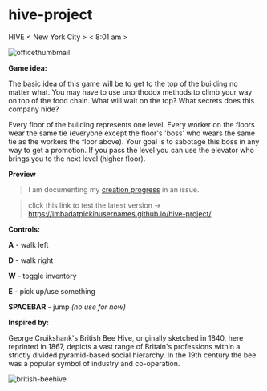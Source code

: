 # hive-project

HIVE < New York City > < 8:01 am >

![officethumbmail](https://user-images.githubusercontent.com/20909245/37549839-9d66a096-2984-11e8-88fb-6698d3e7a332.png)

**Game idea:**

The basic idea of this game will be to get to the top of the building no matter what. You may have to use unorthodox methods to climb your way on top of the food chain. What will wait on the top? What secrets does this company hide?

Every floor of the building represents one level. Every worker on the floors wear the same tie (everyone except the floor's 'boss' who wears the same tie as the workers the floor above). Your goal is to sabotage this boss in any way to get a promotion. If you pass the level you can use the elevator who brings you to the next level (higher floor).

**Preview**

> I am documenting my [creation progress](https://github.com/ImBadAtPickinUsernames/hive-project/issues/2) in an issue.

> click this link to test the latest version -> https://imbadatpickinusernames.github.io/hive-project/ 


**Controls:**

**A** - walk left

**D** - walk right

**W** - toggle inventory

**E** - pick up/use something

**SPACEBAR** - jump _(no use for now)_

**Inspired by:**

George Cruikshank's British Bee Hive, originally sketched in 1840, here reprinted in 1867, depicts a vast range of Britain's professions within a strictly divided pyramid-based social hierarchy. In the 19th century the bee was a popular symbol of industry and co-operation.

![british-beehive](https://cloud.githubusercontent.com/assets/20909245/25156887/db549134-249d-11e7-9196-df14201c649d.jpg)
